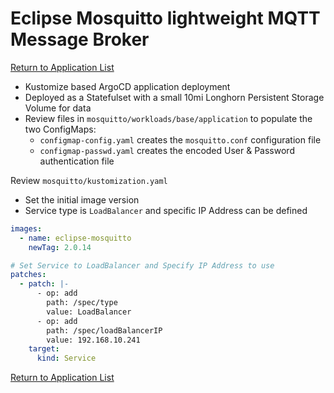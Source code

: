 # Eclipse Mosquitto lightweight MQTT Message Broker

[Return to Application List](../README.md)

* Kustomize based ArgoCD application deployment
* Deployed as a Statefulset with a small 10mi Longhorn Persistent Storage Volume for data
* Review files in `mosquitto/workloads/base/application` to populate the two ConfigMaps:
  * `configmap-config.yaml` creates the `mosquitto.conf` configuration file
  * `configmap-passwd.yaml` creates the encoded User & Password authentication file

Review `mosquitto/kustomization.yaml`

* Set the initial image version
* Service type is `LoadBalancer` and specific IP Address can be defined

```yaml
images:
  - name: eclipse-mosquitto
    newTag: 2.0.14

# Set Service to LoadBalancer and Specify IP Address to use
patches:
  - patch: |-
      - op: add
        path: /spec/type
        value: LoadBalancer
      - op: add
        path: /spec/loadBalancerIP
        value: 192.168.10.241
    target:
      kind: Service
```

[Return to Application List](../)
